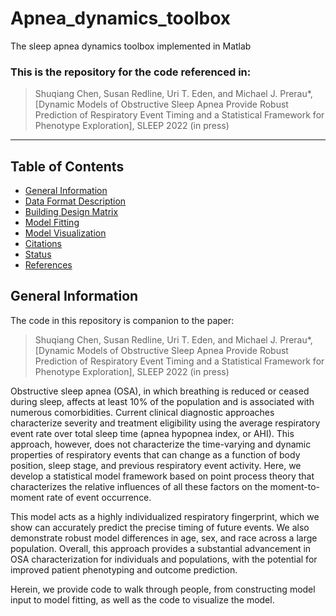 # Apnea_dynamics_toolbox
The sleep apnea dynamics toolbox implemented in Matlab
### This is the repository for the code referenced in: 
> Shuqiang Chen, Susan Redline, Uri T. Eden, and Michael J. Prerau*, [Dynamic Models of Obstructive Sleep Apnea Provide Robust Prediction of Respiratory Event Timing and a Statistical Framework for Phenotype Exploration], SLEEP 2022 (in press)
--- 

## Table of Contents
* [General Information](#general-information)
* [Data Format Description](#data-format-description)
* [Building Design Matrix](#building-design-matrix)
* [Model Fitting](#model-fitting)
* [Model Visualization](#model-visualization)
* [Citations](#citations)
* [Status](#status)
* [References](#references)

## General Information
The code in this repository is companion to the paper:
> Shuqiang Chen, Susan Redline, Uri T. Eden, and Michael J. Prerau*, [Dynamic Models of Obstructive Sleep Apnea Provide Robust Prediction of Respiratory Event Timing and a Statistical Framework for Phenotype Exploration], SLEEP 2022 (in press)

Obstructive sleep apnea (OSA), in which breathing is reduced or ceased during sleep, affects at least 10% of the population and is associated with numerous comorbidities. Current clinical diagnostic approaches characterize severity and treatment eligibility using the average respiratory event rate over total sleep time (apnea hypopnea index, or AHI). This approach, however, does not characterize the time-varying and dynamic properties of respiratory events that can change as a function of body position, sleep stage, and previous respiratory event activity. Here, we develop a statistical model framework based on point process theory that characterizes the relative influences of all these factors on the moment-to-moment rate of event occurrence.

This model acts as a highly individualized respiratory fingerprint, which we show can accurately predict the precise timing of future events. We also demonstrate robust model differences in age, sex, and race across a large population. Overall, this approach provides a substantial advancement in OSA characterization for individuals and populations, with the potential for improved patient phenotyping and outcome prediction.

Herein, we provide code to walk through people, from constructing model input to model fitting, as well as the code to visualize the model.

<!--- UPDATE THIS USING GRAPHICAL ABSTRACT<br/>
<p align="center"> 
<img src="https://prerau.bwh.harvard.edu/spindle_view/TFpeaks_gitImage_info.png" alt="spind" width="600" height="300" />| 
</p>

<p align="center"> 
<sup><sub>Spindles are a subset of TFσ peaks. Traditionally scored spindles (magenta regions) are represented as sigma range (10-16Hz) time-frequency peaks in the spectrogram (TFσ peaks) (boxed regions). While scored spindles correspond directly to TFσ peaks, there are many clear TFσ peaks that are not scored as spindles. Source: Dimitrov et. al <sup>10</sup></sup></sub> 
</p>

<br/> --->
<br/>



